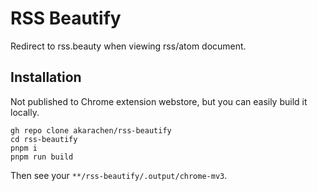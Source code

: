# RSS Beautify

Redirect to rss.beauty when viewing rss/atom document.

## Installation

Not published to Chrome extension webstore, but you can easily build it locally.

```shell
gh repo clone akarachen/rss-beautify
cd rss-beautify
pnpm i
pnpm run build
```

Then see your `**/rss-beautify/.output/chrome-mv3`.
